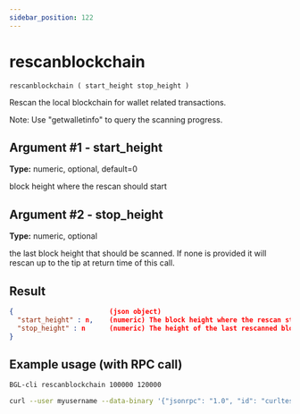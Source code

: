 ```yaml
---
sidebar_position: 122
---
```


# rescanblockchain

`rescanblockchain ( start_height stop_height )`

Rescan the local blockchain for wallet related transactions.

Note: Use "getwalletinfo" to query the scanning progress.

## Argument #1 - start_height

**Type:** numeric, optional, default=0

block height where the rescan should start

## Argument #2 - stop_height

**Type:** numeric, optional

the last block height that should be scanned. If none is provided it will rescan up to the tip at return time of this call.

## Result

```json
{                        (json object)
  "start_height" : n,    (numeric) The block height where the rescan started (the requested height or 0)
  "stop_height" : n      (numeric) The height of the last rescanned block. May be null in rare cases if there was a reorg and the call didn't scan any blocks because they were already scanned in the background.
}
```

## Example usage (with RPC call)

```sh
BGL-cli rescanblockchain 100000 120000
```

```sh
curl --user myusername --data-binary '{"jsonrpc": "1.0", "id": "curltest", "method": "rescanblockchain", "params": [100000, 120000]}' -H 'content-type: text/plain;' http://127.0.0.1:8334/
```
